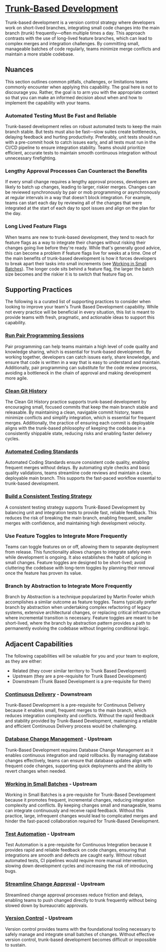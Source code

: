 # [Trunk-Based Development](https://dora.dev/capabilities/trunk-based-development/)

Trunk-based development is a version control strategy where developers work on short-lived branches, integrating small code changes into the main branch (trunk) frequently—often multiple times a day. This approach contrasts with the use of long-lived feature branches, which can lead to complex merges and integration challenges. By committing small, manageable batches of code regularly, teams minimize merge conflicts and maintain a more stable codebase.

## Nuances

This section outlines common pitfalls, challenges, or limitations teams commonly encounter when applying this capability. The goal here is not to discourage you. Rather, the goal is to arm you with the appropriate context so that you can make an informed decision about when and how to implement the capability with your teams.

### Automated Testing Must Be Fast and Reliable

Trunk-based development relies on robust automated tests to keep the main branch stable. But tests must also be fast—slow suites create bottlenecks, delaying feedback and hurting productivity. Preferably, unit tests should run with a pre-commit hook to catch issues early, and all tests must run in the CI/CD pipeline to ensure integration stability. Teams should prioritize efficient, accurate tests to maintain smooth continuous integration without unnecessary firefighting.

### Lengthy Approval Processes Can Counteract the Benefits

If every small change requires a lengthy approval process, developers are likely to batch up changes, leading to larger, riskier merges. Changes can be reviewed synchronously by pair or mob programming or asynchronously at regular intervals in a way that doesn't block integration. For example, teams can start each day by reviewing all of the changes that were integrated at the start of each day to spot issues and align on the plan for the day.

### Long Lived Feature Flags

When teams are new to trunk-based development, they tend to reach for feature flags as a way to integrate their changes without risking their changes going live before they're ready. While that's generally good advice, this can become a problem if feature flags live for weeks at a time. One of the main benefits of trunk-based development is how it forces developers to break apart their tasks into small increments (see [Working in Small Batches](/capabilities/working-in-small-batches.md)). The longer code sits behind a feature flag, the larger the batch size becomes and the riskier it is to switch that feature flag on.

## Supporting Practices

The following is a curated list of supporting practices to consider when looking to improve your team's Trunk Based Development capability. While not every practice will be beneficial in every situation, this list is meant to provide teams with fresh, pragmatic, and actionable ideas to support this capability.

### [Run Pair Programming Sessions](/practices/run-pair-programming-sessions.md)

Pair programming can help teams maintain a high level of code quality and knowledge sharing, which is essential for trunk-based development. By working together, developers can catch issues early, share knowledge, and ensure that code is written in a way that is easy to understand and maintain. Additionally, pair programming can substitute for the code review process, avoiding a bottleneck in the chain of approval and making development more agile.

### [Clean Git History](/practices/clean-git-history.md)

The Clean Git History practice supports trunk-based development by encouraging small, focused commits that keep the main branch stable and releasable. By maintaining a clean, navigable commit history, teams minimize conflicts and simplify integration, which is essential for frequent merges. Additionally, the practice of ensuring each commit is deployable aligns with the trunk-based philosophy of keeping the codebase in a consistently shippable state, reducing risks and enabling faster delivery cycles.

### [Automated Coding Standards](/practices/automate-coding-standards.md)

Automated Coding Standards ensure consistent code quality, enabling frequent merges without delays. By automating style checks and basic quality validations, teams streamline code reviews and maintain a clean, deployable main branch. This supports the fast-paced workflow essential to trunk-based development.

### [Build a Consistent Testing Strategy](/practices/build-consistent-testing-strategy.md)

A consistent testing strategy supports Trunk-Based Development by balancing unit and integration tests to provide fast, reliable feedback. This reduces the risk of breaking the main branch, enabling frequent, smaller merges with confidence, and maintaining high development velocity.

### Use Feature Toggles to Integrate More Frequently

Teams can toggle features on or off, allowing them to separate deployment from release. This functionality allows changes to integrate safely even while development is ongoing. It also establishes the habit of splicing in small changes. Feature toggles are designed to be short-lived; avoid cluttering the codebase with long-term toggles by planning their removal once the feature has proven its value.

### Branch by Abstraction to Integrate More Frequently

Branch by Abstraction is a technique popularized by Martin Fowler which accomplishes a similar outcome as feature toggles. Teams typically prefer branch by abstraction when undertaking complex refactoring of legacy systems, extensive architectural changes, or replacing critical infrastructure where incremental transition is necessary. Feature toggles are meant to be short-lived, where the branch by abstraction pattern provides a path to permanently evolving the codebase without lingering conditional logic.

## Adjacent Capabilities

The following capabilities will be valuable for you and your team to explore, as they are either:

- Related (they cover similar territory to Trunk Based Development)
- Upstream (they are a pre-requisite for Trunk Based Development)
- Downstream (Trunk Based Development is a pre-requisite for them)

### [Continuous Delivery](/capabilities/continuous-delivery.md) - Downstream

Trunk-Based Development is a pre-requisite for Continuous Delivery because it enables small, frequent merges to the main branch, which reduces integration complexity and conflicts. Without the rapid feedback and stability provided by Trunk-Based Development, maintaining a reliable and efficient Continuous Delivery process would be challenging.

### [Database Change Management](/capabilities/database-change-management.md) - Upstream

Trunk-Based Development requires Database Change Management as it enables continuous integration and rapid rollbacks. By managing database changes effectively, teams can ensure that database updates align with frequent code changes, supporting quick deployments and the ability to revert changes when needed.

### [Working in Small Batches](/capabilities/working-in-small-batches.md) - Upstream

Working in Small Batches is a pre-requisite for Trunk-Based Development because it promotes frequent, incremental changes, reducing integration complexity and conflicts. By keeping changes small and manageable, teams can integrate continuously and receive rapid feedback. Without this practice, large, infrequent changes would lead to complicated merges and hinder the fast-paced collaboration required for Trunk-Based Development.

### [Test Automation](/capabilities/test-automation.md) - Upstream

Test Automation is a pre-requisite for Continuous Integration because it provides rapid and reliable feedback on code changes, ensuring that integrations are smooth and defects are caught early. Without robust automated tests, CI pipelines would require more manual intervention, slowing down development cycles and increasing the risk of introducing bugs.

### [Streamline Change Approval](/capabilities/streamline-change-approval.md) - Upstream

Streamlined change approval processes reduce friction and delays, enabling teams to push changed directly to trunk frequently without being slowed down by bureaucratic approvals.

### [Version Control](/capabilities/version-control.md) - Upstream

Version control provides teams with the foundational tooling necessary to safely manage and integrate small batches of changes. Without effective version control, trunk-based development becomes difficult or impossible to sustain.
